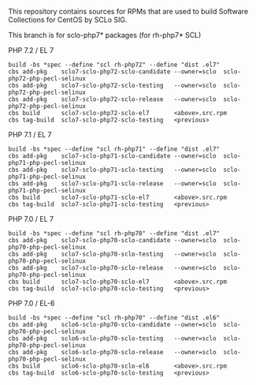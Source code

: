This repository contains sources for RPMs that are used
to build Software Collections for CentOS by SCLo SIG.

This branch is for sclo-php7* packages (for rh-php7* SCL)


PHP 7.2 / EL 7

    build -bs *spec --define "scl rh-php72" --define "dist .el7"
    cbs add-pkg    sclo7-sclo-php72-sclo-candidate --owner=sclo  sclo-php72-php-pecl-selinux
    cbs add-pkg    sclo7-sclo-php72-sclo-testing   --owner=sclo  sclo-php72-php-pecl-selinux
    cbs add-pkg    sclo7-sclo-php72-sclo-release   --owner=sclo  sclo-php72-php-pecl-selinux
    cbs build      sclo7-sclo-php72-sclo-el7       <above>.src.rpm
    cbs tag-build  sclo7-sclo-php72-sclo-testing   <previous>

PHP 7.1 / EL 7

    build -bs *spec --define "scl rh-php71" --define "dist .el7"
    cbs add-pkg    sclo7-sclo-php71-sclo-candidate --owner=sclo  sclo-php71-php-pecl-selinux
    cbs add-pkg    sclo7-sclo-php71-sclo-testing   --owner=sclo  sclo-php71-php-pecl-selinux
    cbs add-pkg    sclo7-sclo-php71-sclo-release   --owner=sclo  sclo-php71-php-pecl-selinux
    cbs build      sclo7-sclo-php71-sclo-el7       <above>.src.rpm
    cbs tag-build  sclo7-sclo-php71-sclo-testing   <previous>

PHP 7.0 / EL 7

    build -bs *spec --define "scl rh-php70" --define "dist .el7"
    cbs add-pkg    sclo7-sclo-php70-sclo-candidate --owner=sclo  sclo-php70-php-pecl-selinux
    cbs add-pkg    sclo7-sclo-php70-sclo-testing   --owner=sclo  sclo-php70-php-pecl-selinux
    cbs add-pkg    sclo7-sclo-php70-sclo-release   --owner=sclo  sclo-php70-php-pecl-selinux
    cbs build      sclo7-sclo-php70-sclo-el7       <above>.src.rpm
    cbs tag-build  sclo7-sclo-php70-sclo-testing   <previous>

PHP 7.0 / EL-6

    build -bs *spec --define "scl rh-php70" --define "dist .el6"
    cbs add-pkg    sclo6-sclo-php70-sclo-candidate --owner=sclo  sclo-php70-php-pecl-selinux
    cbs add-pkg    sclo6-sclo-php70-sclo-testing   --owner=sclo  sclo-php70-php-pecl-selinux
    cbs add-pkg    sclo6-sclo-php70-sclo-release   --owner=sclo  sclo-php70-php-pecl-selinux
    cbs build      sclo6-sclo-php70-sclo-el6       <above>.src.rpm
    cbs tag-build  sclo6-sclo-php70-sclo-testing   <previous>

